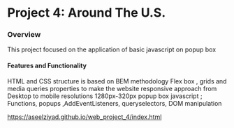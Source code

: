 # Project 4: Around The U.S.

### Overview

This project focused on the application of basic javascript on popup box

#### Features and Functionality
HTML and CSS structure is based on BEM methodology
Flex box , grids and media queries properties to make the website responsive
approach from Desktop to mobile resolutions 1280px-320px
popup box
javascript ; Functions, popups ,AddEventListeners, queryselectors, DOM manipulation

https://aseelziyad.github.io/web_project_4/index.html


